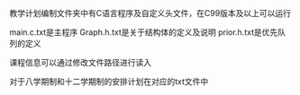 教学计划编制文件夹中有C语言程序及自定义头文件，在C99版本及以上可以运行

main.c.txt是主程序
Graph.h.txt是关于结构体的定义及说明
prior.h.txt是优先队列的定义

课程信息可以通过修改文件路径进行读入

对于八学期制和十二学期制的安排计划在对应的txt文件中

